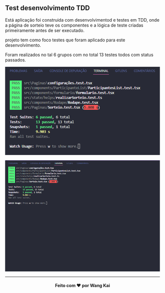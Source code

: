 ## Test desenvolvimento TDD

Está aplicação foi construida com desenvolvimentod e testes em TDD, onde a página de sorteio teve os componentes e a lógica de teste criadas primeiramente antes de ser executado.


projeto tem como foco testes que foram aplicado para este desenvolvimento.

Foram realizados no tal 6 grupos 
com no total 13 testes todos com status passados.

<div align='center'>

![testes](./public/imagens/projeto.png)

![testes](./public/imagens/projetogif.gif)

</div>

<hr>

<div align='center'>

#### Feito com :heart: por Wang Kai

<div>